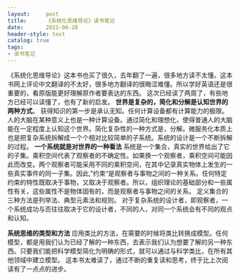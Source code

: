 ```yaml
---
layout:     post
title:      《系统化思维导论》读书笔记
date:       2022-06-28
header-style: text
catalog: true
tags:
- 读书笔记
---
```


《系统化思维导论》这本书也买了很久，去年翻了一遍，很多地方读不太懂。这本书网上评论中文翻译的不太好，很多地方翻译的很晦涩难懂。所以学好英语还是很重要的，看原版能更好理解原作者要表达的东西。
这次已经读了两周了，有些地方已经可以读懂了，也有了新的启发。
**世界是复杂的，简化和分解是认知世界的两种方式**。
获得知识的第一步是承认无知。任何计算设备都有计算能力的极限。人的大脑在某种意义上也是一种计算设备。通过简化和理想化，使得普通人的大脑能在一定程度上认知这个世界。简化复杂性的一种方式是，分解。微服务化本质上也是把复杂系统拆解成一个个相对比较简单的子系统。系统的设计是一个不断拆解的过程。
**一个系统就是对世界的一种看法**
系统是一个集合，真实的世界给出了它的子集。乘积空间代表了观察者的不确定性。如果换一个观察者，乘积空间可能因此而改变。两个观察者可能采用不同的乘积空间，在其中记录真实物体上发生的一些真实事件的同一子集。因此,"约束“是观察者与事物之间的一种关系。任何特定约束的特性既取决于事物，又取决于观察者。所以，组织理论的基础部分和一些属性有关，这些属性不是物体固有的，而是观察者与事物之间的关系。
定义集合的三种方法是列举法、典型元素法和规则。
对于复杂系统的设计者，即观察者，一个系统成功与否往往取决于它的设计者，不同的人，对同一个系统会有不同的观点和认知。

**系统思维的类型和方法**
应用类比的方法，在需要的时候将类比转换成模型。任何模型，都是用我们认为已经了解的一种东西，去表示我们认为想要了解的另一种东西。只要我们能把科学模型简化为明确的形式，就可以通过与科学类比，在所有其他领域中建立模型。
这本书太难读了，通过不断的重复读和思考，终于比上次阅读有了一点点的进步。
